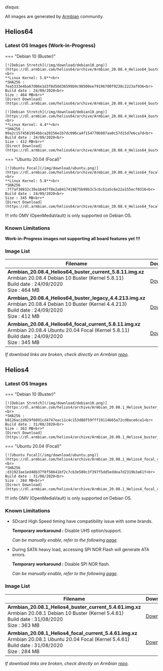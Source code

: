 disqus:

All images are generated by [Armbian](https://www.armbian.com/) community.

## Helios64

### Latest OS Images **(Work-in-Progress)**

=== "Debian 10 (Buster)"

    [![Debian Stretch](/img/download/debian10.png)](https://dl.armbian.com/helios64/archive/Armbian_20.08.4_Helios64_buster_current_5.8.11.img.xz)<br>
    **Linux Kernel: 5.8**<br>
    *SHA256 : 7ea5333e4ba67d06e1d3f8d58d36599b9c98500ee79196700f9238c2223af936<br>
    Build date : 24/09/2020<br>
    Size : 464 MB<br>*
    [Direct Download](https://dl.armbian.com/helios64/archive/Armbian_20.08.4_Helios64_buster_current_5.8.11.img.xz)

    [![Debian Stretch](/img/download/debian10.png)](https://dl.armbian.com/helios64/archive/Armbian_20.08.4_Helios64_buster_legacy_4.4.213.img.xz)<br>
    **Linux Kernel: 4.4**<br>
    *SHA256 : 99a2c1574581954bbca20156e1b7dc096ca4f154770b987aa0c57d15d7e6ca7d<br>
    Build date : 24/09/2020<br>
    Size : 412 MB<br>*
    [Direct Download](https://dl.armbian.com/helios64/archive/Armbian_20.08.4_Helios64_buster_legacy_4.4.213.img.xz)

=== "Ubuntu 20.04 (Focal)"

    [![Ubuntu Focal](/img/download/ubuntu.png)](https://dl.armbian.com/helios64/archive/Armbian_20.08.4_Helios64_focal_current_5.8.11.img.xz)<br>
    **Linux Kernel: 5.8**<br>
    *SHA256 :7f7af38832c39a164d7f8e2a8417419875b99b3c5c6cb1a5c6e22a155ecf0316<br>
    Build date : 24/09/2020<br>
    Size : 345 MB<br>*
    [Direct Download](https://dl.armbian.com/helios64/archive/Armbian_20.08.4_Helios64_focal_current_5.8.11.img.xz)

!!! info
    OMV (OpenMediaVault) is only supported on Debian OS.

### Known Limitations

**Work-in-Progress images not supporting all board features yet !!!**

### Image List

Filename | Download | SHA256
---------|----------|----
**Armbian_20.08.4_Helios64_buster_current_5.8.11.img.xz**<br>Armbian 20.08.4 Debian 10 Buster (Kernel 5.8.11)<br>Build date : 24/09/2020<br>Size : 464 MB|[Download](https://dl.armbian.com/helios64/archive/Armbian_20.08.4_Helios64_buster_current_5.8.11.img.xz)|7ea5333e4ba67d06e1d3f8d58d36599b9c98500ee79196700f9238c2223af936
**Armbian_20.08.4_Helios64_buster_legacy_4.4.213.img.xz**<br>Armbian 20.08.4 Debian 10 Buster (Kernel 4.4.213)<br>Build date : 24/09/2020<br>Size : 412 MB|[Download](https://dl.armbian.com/helios64/archive/Armbian_20.08.4_Helios64_buster_legacy_4.4.213.img.xz)|99a2c1574581954bbca20156e1b7dc096ca4f154770b987aa0c57d15d7e6ca7d
**Armbian_20.08.4_Helios64_focal_current_5.8.11.img.xz**<br>Armbian 20.08.4 Ubuntu 20.04 Focal (Kernel 5.8.11)<br>Build date : 24/09/2020<br>Size : 345 MB|[Download](https://dl.armbian.com/helios64/archive/Armbian_20.08.4_Helios64_focal_current_5.8.11.img.xz)|7f7af38832c39a164d7f8e2a8417419875b99b3c5c6cb1a5c6e22a155ecf0316

_If download links are broken, check directly on Armbian [repo](https://dl.armbian.com/helios64/archive/)._

## Helios4

### Latest OS Images

=== "Debian 10 (Buster)"

    [![Debian Stretch](/img/download/debian10.png)](https://dl.armbian.com/helios4/archive/Armbian_20.08.1_Helios4_buster_current_5.4.61.img.xz)<br>
    *SHA256 : b8126ac2d029f6091cd4747eac11c4c153d88f59fff19114665a72cd8ace6ca1<br>
    Build date : 31/08/2020<br>
    Size : 363 MB<br>*
    [Direct Download](https://dl.armbian.com/helios4/archive/Armbian_20.08.1_Helios4_buster_current_5.4.61.img.xz)

=== "Ubuntu 20.04 (Focal)"

    [![Ubuntu Focal](/img/download/ubuntu.png)](https://dl.armbian.com/helios4/archive/Armbian_20.08.1_Helios4_focal_current_5.4.61.img.xz)<br>
    *SHA256 :d31923ae1ed48b37f8f58641bf2c7cb3e580c3f397f5dd5eddea7d2319b3a61f<br>
    Build date : 31/08/2020<br>
    Size : 284 MB<br>*
    [Direct Download](https://dl.armbian.com/helios4/archive/Armbian_20.08.1_Helios4_focal_current_5.4.61.img.xz)

!!! info
    OMV (OpenMediaVault) is only supported on Debian OS.

### Known Limitations

- SDcard High Speed timing have compatibility issue with some brands.

    **Temporary workaround :** Disable UHS option/support.

    *Can be manually enable, refer to the following [page](/helios4/sdcard/).*

- During SATA heavy load, accessing SPI NOR Flash will generate ATA errors.

    **Temporary workaround :** Disable SPI NOR flash.

    *Can be manually enable, refer to the following [page](/helios4/spi/).*


### Image List

Filename | Download | SHA256
---------|----------|----
**Armbian_20.08.1_Helios4_buster_current_5.4.61.img.xz**<br>Armbian 20.08.1 Debian 10 Buster (Kernel 5.4.61)<br>Build date : 31/08/2020<br>Size : 363 MB|[Download](https://dl.armbian.com/helios4/archive/Armbian_20.08.1_Helios4_buster_current_5.4.61.img.xz)|b8126ac2d029f6091cd4747eac11c4c153d88f59fff19114665a72cd8ace6ca1
**Armbian_20.08.1_Helios4_focal_current_5.4.61.img.xz**<br>Armbian 20.08.1 Ubuntu 20.04 Focal (Kernel 5.4.61)<br>Build date : 31/08/2020<br>Size : 284 MB|[Download](https://dl.armbian.com/helios4/archive/Armbian_20.08.1_Helios4_focal_current_5.4.61.img.xz)|d31923ae1ed48b37f8f58641bf2c7cb3e580c3f397f5dd5eddea7d2319b3a61f

_If download links are broken, check directly on Armbian [repo](https://dl.armbian.com/helios4/archive/)._
